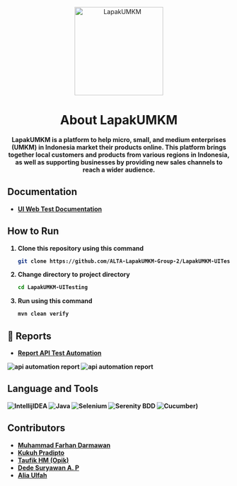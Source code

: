 <div align="center">
    <br>
        <img src="https://user-images.githubusercontent.com/96028679/229820089-b660b411-ac45-47d0-a63f-1926e10f5771.png" alt="LapakUMKM" width="200px"/>

# About LapakUMKM

<strong>LapakUMKM is a platform to help micro, small, and medium enterprises (UMKM) in Indonesia market their products online. This platform brings together local customers and products from various regions in Indonesia, as well as supporting businesses by providing new sales channels to reach a wider audience.<strong>

</div>



## Documentation
- [UI Web Test Documentation](https://docs.google.com/spreadsheets/d/1dJiVr9K5PX0-_9OdNBWXfoRtLpAx6uBvsmYdlaj6m8M/edit#gid=0)

## How to Run
1. Clone this repository using this command
   ```sh
   git clone https://github.com/ALTA-LapakUMKM-Group-2/LapakUMKM-UITesting.git
   ```
2. Change directory to project directory
   ```sh
   cd LapakUMKM-UITesting
   ```
3. Run using this command
   ```sh
   mvn clean verify
   ```

## 📝 Reports
- [Report API Test Automation](https://lapakumkm-reportapiautomation.netlify.app/index.html)

![api automation report](https://img001.prntscr.com/file/img001/Ietc4fy8TS-pfRefeaJkOw.png)
![api automation report](https://img001.prntscr.com/file/img001/L_wFew7BRtaGDCNCoxkzEQ.png)

    

## Language and Tools
![IntellijIDEA](https://img.shields.io/badge/IntelliJIDEA-000000.svg?style=for-the-badge&logo=intellij-idea&logoColor=white)
![Java](https://img.shields.io/badge/java-%23ED8B00.svg?style=for-the-badge&logo=java&logoColor=white)
![Selenium](https://img.shields.io/badge/-selenium-000000?style=for-the-badge&logoColor=black)
![Serenity BDD](https://img.shields.io/badge/-serenit%20ybdd-16a67a?style=for-the-badge&logoColor=black)
![Cucumber](https://img.shields.io/badge/-cucumber-4bc47b?style=for-the-badge&logoColor=black))

## Contributors

- [Muhammad Farhan Darmawan](https://github.com/farhandarmawan1)
- [Kukuh Pradipto](https://github.com/kukuhpradipto)
- [Taufik HM (Opik)](https://github.com/taufikhm58)
- [Dede Suryawan A. P](https://github.com/dedesuryawan)
- [Alia Ulfah](https://github.com/alyaulp)

